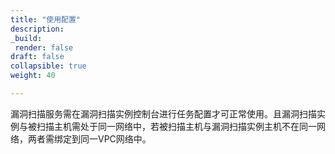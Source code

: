 ```yaml
---
title: "使用配置"
description:
_build:
 render: false 
draft: false
collapsible: true
weight: 40

---
```


漏洞扫描服务需在漏洞扫描实例控制台进行任务配置才可正常使用。且漏洞扫描实例与被扫描主机需处于同一网络中，若被扫描主机与漏洞扫描实例主机不在同一网络，两者需绑定到同一VPC网络中。
